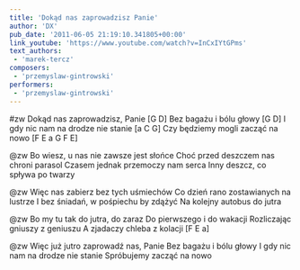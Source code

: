 ```yaml
---
title: 'Dokąd nas zaprowadzisz Panie'
author: 'DX'
pub_date: '2011-06-05 21:19:10.341805+00:00'
link_youtube: 'https://www.youtube.com/watch?v=InCxIYtGPms'
text_authors:
 - 'marek-tercz'
composers:
 - 'przemyslaw-gintrowski'
performers:
 - 'przemyslaw-gintrowski'
---
```


#zw
Dokąd nas zaprowadzisz, Panie [G D]
Bez bagażu i bólu głowy [G D]
I gdy nic nam na drodze nie stanie [a C G]
Czy będziemy mogli zacząć na nowo [F E a G F E]

@zw
Bo wiesz, u nas nie zawsze jest słońce
Choć przed deszczem nas chroni parasol
Czasem jednak przemoczy nam serca
Inny deszcz, co spływa po twarzy

@zw
Więc nas zabierz bez tych uśmiechów
Co dzień rano zostawianych na lustrze
I bez śniadań, w pośpiechu by zdążyć
Na kolejny autobus do jutra

@zw
Bo my tu tak do jutra, do zaraz
Do pierwszego i do wakacji
Rozliczając gniuszy z geniuszu
A zjadaczy chleba z kolacji [F E a]

@zw
Więc już jutro zaprowadź nas, Panie
Bez bagażu i bólu głowy
I gdy nic nam na drodze nie stanie
Spróbujemy zacząć na nowo
